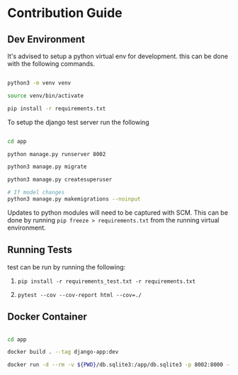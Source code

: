 # Contribution Guide


## Dev Environment

It's advised to setup a python virtual env for development. this can be done with the following commands.

``` bash

python3 -m venv venv

source venv/bin/activate

pip install -r requirements.txt

```

To setup the django test server run the following

``` bash

cd app

python manage.py runserver 8002

python3 manage.py migrate

python3 manage.py createsuperuser

# If model changes
python3 manage.py makemigrations --noinput

```

Updates to python modules will need to be captured with SCM. This can be done by running `pip freeze > requirements.txt` from the running virtual environment.


## Running Tests

test can be run by running the following:

1. `pip install -r requirements_test.txt -r requirements.txt`

1. `pytest --cov --cov-report html --cov=./`


## Docker Container

``` bash

cd app

docker build . --tag django-app:dev

docker run -d --rm -v ${PWD}/db.sqlite3:/app/db.sqlite3 -p 8002:8000 --name app django-app:dev

```

